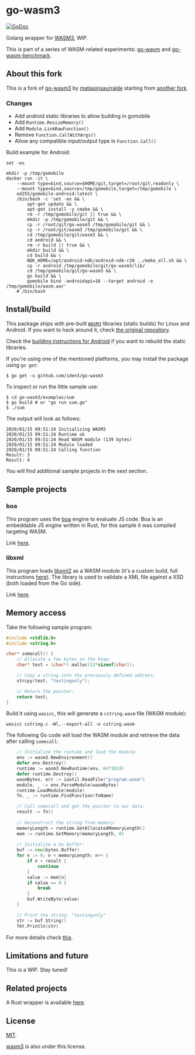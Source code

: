 go-wasm3
==

[![GoDoc](https://godoc.org/github.com/iden3/go-wasm3?status.svg)](https://godoc.org/github.com/iden3/go-wasm3)

Golang wrapper for [WASM3](https://github.com/wasm3/wasm3), WIP.

This is part of a series of WASM-related experiments: [go-wavm](https://github.com/matiasinsaurralde/go-wavm) and [go-wasm-benchmark](https://github.com/matiasinsaurralde/go-wasm-benchmark).

## About this fork

This is a fork of [go-wasm3](https://github.com/matiasinsaurralde/go-wasm3) by
[matiasinsaurralde](https://github.com/matiasinsaurralde) starting from
[another fork](https://github.com/ltearno/go-wasm3).

### Changes

- Add android static libraries to allow building in gomobile
- Add `Runtime.ResizeMemory()` 
- Add `Module.LinkRawFunction()`
- Remove `Function.CallWithArgs()`
- Allow any compatible input/output type in `Function.Call()`

Build example for Android:

```
set -ex

mkdir -p /tmp/gomobile
docker run -it \
    --mount type=bind,source=$HOME/git,target=/root/git,readonly \
    --mount type=bind,source=/tmp/gomobile,target=/tmp/gomobile \
    ed255/gomobile-android:latest \
    /bin/bash -c 'set -ex && \
        apt-get update && \
        apt-get install -y cmake && \
        rm -r /tmp/gomobile/git || true && \
        mkdir -p /tmp/gomobile/git && \
        cp -r /root/git/go-wasm3 /tmp/gomobile/git && \
        cp -r /root/git/wasm3 /tmp/gomobile/git && \
        cd /tmp/gomobile/git/wasm3 && \
        cd android && \
        rm -r build || true && \
        mkdir build && \
        cd build && \
        NDK_HOME=/opt/android-ndk/android-ndk-r20 ../make_all.sh && \
        cp -r android /tmp/gomobile/git/go-wasm3/lib/
        cd /tmp/gomobile/git/go-wasm3 && \
        go build && \
        gomobile bind -androidapi=16 --target android -o /tmp/gomobile/wasm.aar'
    # /bin/bash
```

## Install/build

This package ships with pre-built [`WASM3`](https://github.com/wasm3/wasm3) libraries (static builds) for Linux and Android. If you want to hack around it, check [the original repository](https://github.com/wasm3/wasm3).

Check the [building instructions for Android](https://github.com/iden3/wasm3/blob/feature/android/android/README.md) if you want to rebuild the static libraries.

If you're using one of the mentioned platforms, you may install the package using `go get`:

```
$ go get -u github.com/iden3/go-wasm3
```

To inspect or run the little sample use:

```
$ cd go-wasm3/examples/sum
$ go build # or "go run sum.go"
$ ./sum
```

The output will look as follows:

```
2020/01/15 09:51:24 Initializing WASM3
2020/01/15 09:51:24 Runtime ok
2020/01/15 09:51:24 Read WASM module (139 bytes)
2020/01/15 09:51:24 Module loaded
2020/01/15 09:51:24 Calling function
Result: 3
Result: 4
```

You will find additional sample projects in the next section.

## Sample projects

### boa

This program uses the [boa](https://github.com/jasonwilliams/boa) engine to evaluate JS code. Boa is an embeddable JS engine written in Rust, for this sample it was compiled targeting WASM.

Link [here](https://github.com/matiasinsaurralde/go-wasm3/tree/master/examples/boa).

### libxml

This program loads [libxml2](https://github.com/GNOME/libxml2) as a WASM module (it's a custom build, full instructions [here](https://github.com/matiasinsaurralde/wasm-libxml2)). The library is used to validate a XML file against a XSD (both loaded from the Go side).

Link [here](https://github.com/matiasinsaurralde/go-wasm3/tree/master/examples/libxml).


## Memory access

Take the following sample program:

```c
#include <stdlib.h>
#include <string.h>

char* somecall() {
    // Allocate a few bytes on the heap:
    char* test = (char*) malloc(12*sizeof(char));

    // Copy a string into the previously defined address:
    strcpy(test, "testingonly");

    // Return the pointer:
    return test;
}
```

Build it using `wasicc`, this will generate a `cstring.wasm` file (WASM module):

```
wasicc cstring.c -Wl,--export-all -o cstring.wasm
```

The following Go code will load the WASM module and retrieve the data after calling `somecall`:

```go
    // Initialize the runtime and load the module:
    env := wasm3.NewEnvironment()
	defer env.Destroy()
	runtime := wasm3.NewRuntime(env, 64*1024)
	defer runtime.Destroy()
    wasmBytes, err := ioutil.ReadFile("program.wasm")
	module, _ := env.ParseModule(wasmBytes)
	runtime.LoadModule(module)
    fn, _ := runtime.FindFunction(fnName)

    // Call somecall and get the pointer to our data:
    result := fn()
    
    // Reconstruct the string from memory:
    memoryLength = runtime.GetAllocatedMemoryLength()
    mem := runtime.GetMemory(memoryLength, 0)
    
    // Initialize a Go buffer:
	buf := new(bytes.Buffer)
	for n := 0; n < memoryLength; n++ {
		if n < result {
			continue
		}
		value := mem[n]
		if value == 0 {
			break
        }
		buf.WriteByte(value)
    }

    // Print the string: "testingonly"
    str := buf.String()
    fmt.Println(str)
```

For more details check [this](https://github.com/iden3/go-wasm3/tree/master/examples/cstring).

## Limitations and future

This is a WIP. Stay tuned!

## Related projects

A Rust wrapper is available [here](https://github.com/Veykril/wasm3-rs).

## License

[MIT](https://github.com/iden3/go-wasm3/blob/master/LICENSE).

[wasm3](https://github.com/wasm3/wasm3/blob/master/LICENSE) is also under this license.
